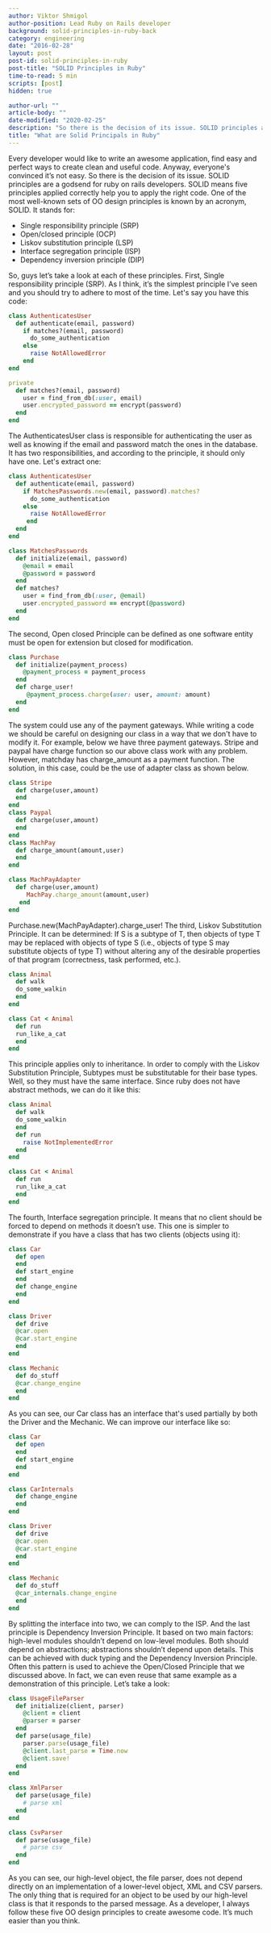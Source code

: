 ```yaml
---
author: Viktor Shmigol
author-position: Lead Ruby on Rails developer
background: solid-principles-in-ruby-back
category: engineering
date: "2016-02-28"
layout: post
post-id: solid-principles-in-ruby
post-title: "SOLID Principles in Ruby"
time-to-read: 5 min
scripts: [post]
hidden: true

author-url: ""
article-body: ""
date-modified: "2020-02-25"
description: "So there is the decision of its issue. SOLID principles are a godsend for ruby on rails developers"
title: "What are Solid Principals in Ruby"
---
```


Every developer would like to write an awesome application, find easy and perfect ways to create clean and useful code. Anyway, everyone's convinced it’s not easy. So there is the decision of its issue. SOLID principles are a godsend for ruby on rails developers. SOLID means five principles applied correctly help you to apply the right code.
One of the most well-known sets of OO design principles is known by an acronym, SOLID. It stands for:

* Single responsibility principle (SRP)
* Open/closed principle (OCP)
* Liskov substitution principle (LSP)
* Interface segregation principle (ISP)
* Dependency inversion principle (DIP)

So, guys let’s take a look at each of these principles.
First, Single responsibility principle (SRP). As I think, it’s the simplest principle I’ve seen and you should try to adhere to most of the time.
Let's say you have this code:

```ruby
class AuthenticatesUser
  def authenticate(email, password)
    if matches?(email, password)
      do_some_authentication
    else
      raise NotAllowedError
    end
end

private
  def matches?(email, password)
    user = find_from_db(:user, email)
    user.encrypted_password == encrypt(password)
  end
end
```

The AuthenticatesUser class is responsible for authenticating the user as well as knowing if the email and password match the ones in the database. It has two responsibilities, and according to the principle, it should only have one. Let's extract one:

```ruby
class AuthenticatesUser
  def authenticate(email, password)
    if MatchesPasswords.new(email, password).matches?
      do_some_authentication
    else
      raise NotAllowedError
     end
  end
end

class MatchesPasswords
  def initialize(email, password)
    @email = email
    @password = password
  end
  def matches?
    user = find_from_db(:user, @email)
    user.encrypted_password == encrypt(@password)
  end
end
```

The second, Open closed Principle can be defined as one software entity must be open for extension but closed for modification.

```ruby
class Purchase
  def initialize(payment_process)
    @payment_process = payment_process
  end
  def charge_user!
     @payment_process.charge(user: user, amount: amount)
  end
end
```

The system could use any of the payment gateways. While writing a code we should be careful on designing our class in a way that we don't have to modify it. For example, below we have three payment gateways. Stripe and paypal have charge function so our above class work with any problem. However, matchday has charge_amount as a payment function. The solution, in this case, could be the use of adapter class as shown below.

```ruby
class Stripe
  def charge(user,amount)
  end
end
class Paypal
  def charge(user,amount)
  end
end
class MachPay
  def charge_amount(amount,user)
  end
end

class MachPayAdapter
  def charge(user,amount)
     MachPay.charge_amount(amount,user)
   end
end
```

Purchase.new(MachPayAdapter).charge_user!
The third, Liskov Substitution Principle. It can be determined:  If S is a subtype of T, then objects of type T may be replaced with objects of type S (i.e., objects of type S may substitute objects of type T) without altering any of the desirable properties of that program (correctness, task performed, etc.).

```ruby
class Animal
  def walk
  do_some_walkin
  end
end

class Cat < Animal
  def run
  run_like_a_cat
  end
end
```

This principle applies only to inheritance. In order to comply with the Liskov Substitution Principle, Subtypes must be substitutable for their base types.
Well, so they must have the same interface. Since ruby does not have abstract methods, we can do it like this:

```ruby
class Animal
  def walk
  do_some_walkin
  end
  def run
    raise NotImplementedError
  end
end

class Cat < Animal
  def run
  run_like_a_cat
  end
end
```

The fourth, Interface segregation principle. It means that no client should be forced to depend on methods it doesn’t use.
This one is simpler to demonstrate if you have a class that has two clients (objects using it):

```ruby
class Car
  def open
  end
  def start_engine
  end
  def change_engine
  end
end

class Driver
  def drive
  @car.open
  @car.start_engine
  end
end

class Mechanic
  def do_stuff
  @car.change_engine
  end
end
```

As you can see, our Car class has an interface that's used partially by both the Driver and the Mechanic. We can improve our interface like so:

```ruby
class Car
  def open
  end
  def start_engine
  end
end

class CarInternals
  def change_engine
  end
end

class Driver
  def drive
  @car.open
  @car.start_engine
  end
end

class Mechanic
  def do_stuff
  @car_internals.change_engine
  end
end
```

By splitting the interface into two, we can comply to the ISP.
And the last principle is Dependency Inversion Principle. It based on two main factors: high-level modules shouldn’t depend on low-level modules. Both should depend on abstractions; abstractions shouldn’t depend upon details.
This can be achieved with duck typing and the Dependency Inversion Principle. Often this pattern is used to achieve the Open/Closed Principle that we discussed above. In fact, we can even reuse that same example as a demonstration of this principle. Let’s take a look:

```ruby
class UsageFileParser
  def initialize(client, parser)
    @client = client
    @parser = parser
  end
  def parse(usage_file)
    parser.parse(usage_file)
    @client.last_parse = Time.now
    @client.save!
  end
end

class XmlParser
  def parse(usage_file)
    # parse xml
  end
end

class CsvParser
  def parse(usage_file)
    # parse csv
  end
end
```

As you can see, our high-level object, the file parser, does not depend directly on an implementation of a lower-level object, XML and CSV parsers. The only thing that is required for an object to be used by our high-level class is that it responds to the parsed message.
As a developer, I always follow these five OO design principles to create awesome code. It’s  much easier than you think.
